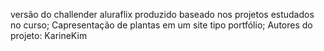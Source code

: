 versão do challender aluraflix
produzido baseado nos projetos estudados no curso;
Capresentação de plantas em um site tipo portfólio;
Autores do projeto: KarineKim
